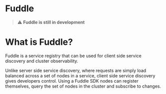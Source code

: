 # Fuddle
> :warning: **Fuddle is still in development**

# What is Fuddle?
Fuddle is a service registry that can be used for client side service discovery
and cluster observability.

Unlike server side service discovery, where requests are simply load balanced
across a set of nodes in a service, client side service discovery gives
developers control. Using a Fuddle SDK nodes can register themselves, query the
set of nodes in the cluster and subscribe to changes.
